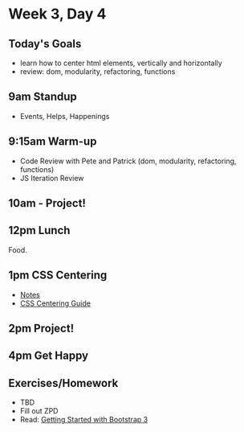 # Week 3, Day 4

## Today's Goals

- learn how to center html elements, vertically and horizontally
- review: dom, modularity, refactoring, functions

## 9am Standup

- Events, Helps, Happenings

## 9:15am Warm-up

- Code Review with Pete and Patrick (dom, modularity, refactoring, functions)
- JS Iteration Review

## 10am - Project!

## 12pm Lunch

Food.

## 1pm CSS Centering

- [Notes](https://github.com/gSchool/g11-course-curriculum/tree/master/week03/03_lectures/css-centering)
- [CSS Centering Guide](https://css-tricks.com/centering-css-complete-guide/)

## 2pm Project!

## 4pm Get Happy

## Exercises/Homework

- TBD
- Fill out ZPD
- Read: [Getting Started with Bootstrap 3](https://realpython.com/blog/python/getting-started-with-bootstrap-3/)
